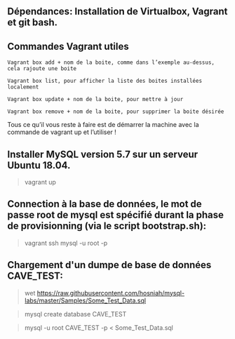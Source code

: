 
## Dépendances: Installation de Virtualbox, Vagrant et git bash.

## Commandes Vagrant utiles
	Vagrant box add + nom de la boite, comme dans l’exemple au-dessus, cela rajoute une boite

	Vagrant box list, pour afficher la liste des boites installées localement

	Vagrant box update + nom de la boite, pour mettre à jour

	Vagrant box remove + nom de la boite, pour supprimer la boite désirée

Tous ce qu’il vous reste à faire est de démarrer la machine avec la commande de vagrant up et l’utiliser !

## Installer MySQL version 5.7 sur un serveur Ubuntu 18.04.
> vagrant up


## Connection à la base de données, le mot de passe root de mysql est spécifié durant la phase de provisionning (via le script bootstrap.sh):
> vagrant ssh
> mysql -u root -p


## Chargement d'un dumpe de base de données CAVE_TEST:
> wet https://raw.githubusercontent.com/hosniah/mysql-labs/master/Samples/Some_Test_Data.sql

> mysql create database CAVE_TEST

> mysql -u root CAVE_TEST -p < Some_Test_Data.sql
